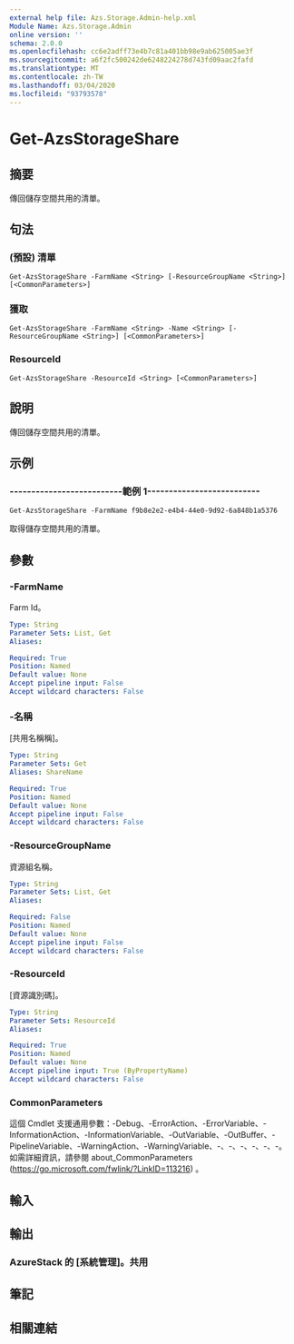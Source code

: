 ```yaml
---
external help file: Azs.Storage.Admin-help.xml
Module Name: Azs.Storage.Admin
online version: ''
schema: 2.0.0
ms.openlocfilehash: cc6e2adff73e4b7c81a401bb98e9ab625005ae3f
ms.sourcegitcommit: a6f2fc500242de6248224278d743fd09aac2fafd
ms.translationtype: MT
ms.contentlocale: zh-TW
ms.lasthandoff: 03/04/2020
ms.locfileid: "93793578"
---
```

# Get-AzsStorageShare

## 摘要
傳回儲存空間共用的清單。

## 句法

###  (預設) 清單
```
Get-AzsStorageShare -FarmName <String> [-ResourceGroupName <String>] [<CommonParameters>]
```

### 獲取
```
Get-AzsStorageShare -FarmName <String> -Name <String> [-ResourceGroupName <String>] [<CommonParameters>]
```

### ResourceId
```
Get-AzsStorageShare -ResourceId <String> [<CommonParameters>]
```

## 說明
傳回儲存空間共用的清單。

## 示例

### --------------------------範例 1--------------------------
```
Get-AzsStorageShare -FarmName f9b8e2e2-e4b4-44e0-9d92-6a848b1a5376
```

取得儲存空間共用的清單。

## 參數

### -FarmName
Farm Id。

```yaml
Type: String
Parameter Sets: List, Get
Aliases: 

Required: True
Position: Named
Default value: None
Accept pipeline input: False
Accept wildcard characters: False
```

### -名稱
[共用名稱稱]。

```yaml
Type: String
Parameter Sets: Get
Aliases: ShareName

Required: True
Position: Named
Default value: None
Accept pipeline input: False
Accept wildcard characters: False
```

### -ResourceGroupName
資源組名稱。

```yaml
Type: String
Parameter Sets: List, Get
Aliases: 

Required: False
Position: Named
Default value: None
Accept pipeline input: False
Accept wildcard characters: False
```

### -ResourceId
[資源識別碼]。

```yaml
Type: String
Parameter Sets: ResourceId
Aliases: 

Required: True
Position: Named
Default value: None
Accept pipeline input: True (ByPropertyName)
Accept wildcard characters: False
```

### CommonParameters
這個 Cmdlet 支援通用參數：-Debug、-ErrorAction、-ErrorVariable、-InformationAction、-InformationVariable、-OutVariable、-OutBuffer、-PipelineVariable、-WarningAction、-WarningVariable、-、-、-、-、-、-。 如需詳細資訊，請參閱 about_CommonParameters (https://go.microsoft.com/fwlink/?LinkID=113216) 。

## 輸入

## 輸出

### AzureStack 的 [系統管理]。共用

## 筆記

## 相關連結

